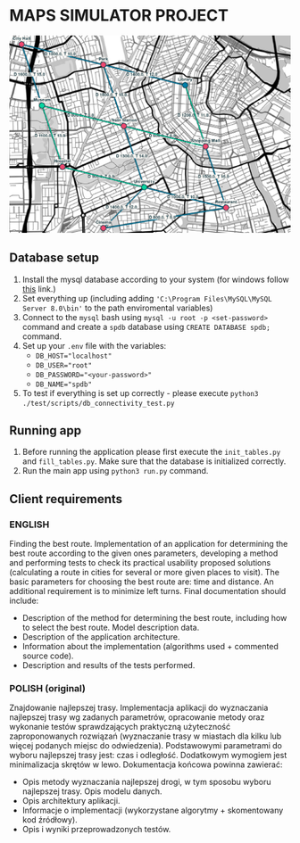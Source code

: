 # MAPS SIMULATOR PROJECT

![text](img/map.png "Map")
## Database setup

1. Install the mysql database according to your system (for windows follow [this](https://www.w3schools.com/mysql/mysql_install_windows.asp) link.)
2. Set everything up (including adding `'C:\Program Files\MySQL\MySQL Server 8.0\bin'` to the path enviromental variables)
3. Connect to the `mysql` bash using `mysql -u root -p <set-password>` command and create a `spdb` database using `CREATE DATABASE spdb;` command.
4. Set up your `.env` file with the variables:
   - `DB_HOST="localhost"`
   - `DB_USER="root"`
   - `DB_PASSWORD="<your-password>"`
   - `DB_NAME="spdb"`
5. To test if everything is set up correctly - please execute `python3 ./test/scripts/db_connectivity_test.py`

## Running app

1. Before running the application please first execute the `init_tables.py` and `fill_tables.py`. Make sure that the database is initialized correctly.
2. Run the main app using `python3 run.py` command.

## Client requirements

### ENGLISH

Finding the best route. Implementation of an application for determining the best route according to the given ones
parameters, developing a method and performing tests to check its practical usability
proposed solutions (calculating a route in cities for several or more given places to
visit). The basic parameters for choosing the best route are: time and distance.
An additional requirement is to minimize left turns.
Final documentation should include:

- Description of the method for determining the best route, including how to select the best route. Model description
  data.
- Description of the application architecture.
- Information about the implementation (algorithms used + commented source code).
- Description and results of the tests performed.

### POLISH (original)

Znajdowanie najlepszej trasy. Implementacja aplikacji do wyznaczania najlepszej trasy wg zadanych
parametrów, opracowanie metody oraz wykonanie testów sprawdzających praktyczną użyteczność
zaproponowanych rozwiązań (wyznaczanie trasy w miastach dla kilku lub więcej podanych miejsc do
odwiedzenia). Podstawowymi parametrami do wyboru najlepszej trasy jest: czas i odległość.
Dodatkowym wymogiem jest minimalizacja skrętów w lewo.
Dokumentacja końcowa powinna zawierać:

- Opis metody wyznaczania najlepszej drogi, w tym sposobu wyboru najlepszej trasy. Opis modelu
  danych.
- Opis architektury aplikacji.
- Informacje o implementacji (wykorzystane algorytmy + skomentowany kod źródłowy).
- Opis i wyniki przeprowadzonych testów.
